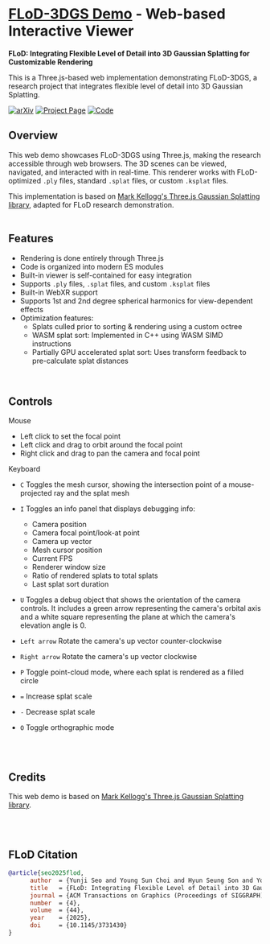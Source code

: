 # [FLoD-3DGS Demo](https://3dgs-flod.github.io/flod-3dgs-demo/) - Web-based Interactive Viewer

**FLoD: Integrating Flexible Level of Detail into 3D Gaussian Splatting for Customizable Rendering**

This is a Three.js-based web implementation demonstrating FLoD-3DGS, a research project that integrates flexible level of detail into 3D Gaussian Splatting.

[![arXiv](https://img.shields.io/badge/arXiv-2408.128894-b31b1b.svg)](https://arxiv.org/abs/2408.12894) 
[![Project Page](https://img.shields.io/badge/Visit-Project_Page-007ec6.svg)](https://3dgs-flod.github.io/flod/)
[![Code](https://img.shields.io/badge/GitHub-%23121011.svg?logo=github&logoColor=white)](https://github.com/3DGS-FLoD/flod)

## Overview

This web demo showcases FLoD-3DGS using Three.js, making the research accessible through web browsers. The 3D scenes can be viewed, navigated, and interacted with in real-time. This renderer works with FLoD-optimized `.ply` files, standard `.splat` files, or custom `.ksplat` files.

This implementation is based on [Mark Kellogg's Three.js Gaussian Splatting library](https://github.com/mkkellogg/GaussianSplats3D), adapted for FLoD research demonstration.
<br>
<br>

## Features

- Rendering is done entirely through Three.js
- Code is organized into modern ES modules
- Built-in viewer is self-contained for easy integration
- Supports `.ply` files, `.splat` files, and custom `.ksplat` files
- Built-in WebXR support
- Supports 1st and 2nd degree spherical harmonics for view-dependent effects
- Optimization features:
    - Splats culled prior to sorting & rendering using a custom octree
    - WASM splat sort: Implemented in C++ using WASM SIMD instructions
    - Partially GPU accelerated splat sort: Uses transform feedback to pre-calculate splat distances

<br>

## Controls
Mouse
- Left click to set the focal point
- Left click and drag to orbit around the focal point
- Right click and drag to pan the camera and focal point
  
Keyboard
- `C` Toggles the mesh cursor, showing the intersection point of a mouse-projected ray and the splat mesh

- `I` Toggles an info panel that displays debugging info:
  - Camera position
  - Camera focal point/look-at point
  - Camera up vector
  - Mesh cursor position
  - Current FPS
  - Renderer window size
  - Ratio of rendered splats to total splats
  - Last splat sort duration

- `U` Toggles a debug object that shows the orientation of the camera controls. It includes a green arrow representing the camera's orbital axis and a white square representing the plane at which the camera's elevation angle is 0.

- `Left arrow` Rotate the camera's up vector counter-clockwise

- `Right arrow` Rotate the camera's up vector clockwise

- `P` Toggle point-cloud mode, where each splat is rendered as a filled circle

- `=` Increase splat scale

- `-` Decrease splat scale

- `O` Toggle orthographic mode

<br>
<br>

## Credits

This web demo is based on [Mark Kellogg's Three.js Gaussian Splatting library](https://github.com/mkkellogg/GaussianSplats3D). 

<br>
<br>

## FLoD Citation

```bibtex
@article{seo2025flod,
      author  = {Yunji Seo and Young Sun Choi and Hyun Seung Son and Youngjung Uh},
      title   = {FLoD: Integrating Flexible Level of Detail into 3D Gaussian Splatting for Customizable Rendering},
      journal = {ACM Transactions on Graphics (Proceedings of SIGGRAPH)},
      number  = {4},
      volume  = {44},
      year    = {2025},
      doi     = {10.1145/3731430}
}
```
